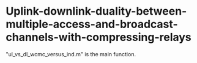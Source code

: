 # Uplink-downlink-duality-between-multiple-access-and-broadcast-channels-with-compressing-relays
"ul_vs_dl_wcmc_versus_ind.m" is the main function.
